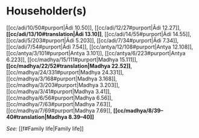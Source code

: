 # Householder(s)

[[cc/adi/10/50#purport|Ādi 10.50]], [[cc/adi/12/27#purport|Ādi 12.27]], **[[cc/adi/13/10#translation|Ādi 13.10]]**, [[cc/adi/14/55#purport|Ādi 14.55]], [[cc/adi/5/203#purport|Ādi 5.203]], [[cc/adi/7/34#purport|Ādi 7.34]], [[cc/adi/7/54#purport|Ādi 7.54]], [[cc/antya/12/108#purport|Antya 12.108]], [[cc/antya/3/101#purport|Antya 3.101]], [[cc/antya/6/223#purport|Antya 6.223]], [[cc/madhya/15/111#purport|Madhya 15.111]], **[[cc/madhya/22/52#translation|Madhya 22.52]]**, [[cc/madhya/24/331#purport|Madhya 24.331]], [[cc/madhya/3/168#purport|Madhya 3.168]], [[cc/madhya/3/203#purport|Madhya 3.203]], [[cc/madhya/3/41#purport|Madhya 3.41]], [[cc/madhya/6/56#purport|Madhya 6.56]], [[cc/madhya/7/63#purport|Madhya 7.63]], [[cc/madhya/7/69#purport|Madhya 7.69]], **[[cc/madhya/8/39–40#translation|Madhya 8.39–40]]**


*See:* [[f#Family life|Family life]]
